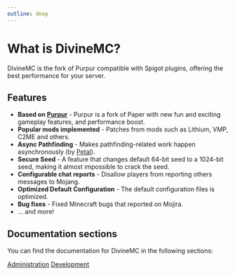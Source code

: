 ```yaml
---
outline: deep
---
```


# What is DivineMC?

DivineMC is the fork of Purpur compatible with Spigot plugins, offering the best performance for your server.

## Features

-   **Based on [Purpur](https://github.com/PurpurMC/Purpur)** - Purpur is a fork of Paper with new fun and exciting gameplay features, and performance boost.
-   **Popular mods implemented** - Patches from mods such as Lithium, VMP, C2ME and others.
-   **Async Pathfinding** - Makes pathfinding-related work happen asynchronously (by [Petal](https://github.com/Bloom-host/Petal)).
-   **Secure Seed** - A feature that changes default 64-bit seed to a 1024-bit seed, making it almost impossible to crack the seed.
-   **Configurable chat reports** - Disallow players from reporting others messages to Mojang.
-   **Optimized Default Configuration** - The default configuration files is optimized.
-   **Bug fixes** - Fixed Minecraft bugs that reported on Mojira.
-   ... and more!

## Documentation sections

You can find the documentation for DivineMC in the following sections:

<a href="administration" class="docs-button">Administration</a>
<a href="development" class="docs-button">Development</a>
